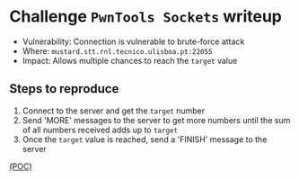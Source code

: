 # Challenge `PwnTools Sockets` writeup

- Vulnerability: Connection is vulnerable to brute-force attack
- Where: `mustard.stt.rnl.tecnico.ulisboa.pt:22055`
- Impact: Allows multiple chances to reach the `target` value

## Steps to reproduce

1. Connect to the server and get the `target` number
2. Send 'MORE' messages to the server to get more numbers until the sum of all numbers received adds up to `target`
3. Once the `target` value is reached, send a 'FINISH' message to the server

[(POC)](pocs/pwntools_sockets_poc.py)

